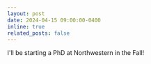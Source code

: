 ```yaml
---
layout: post
date: 2024-04-15 09:00:00-0400
inline: true
related_posts: false
---
```


I'll be starting a PhD at Northwestern in the Fall!